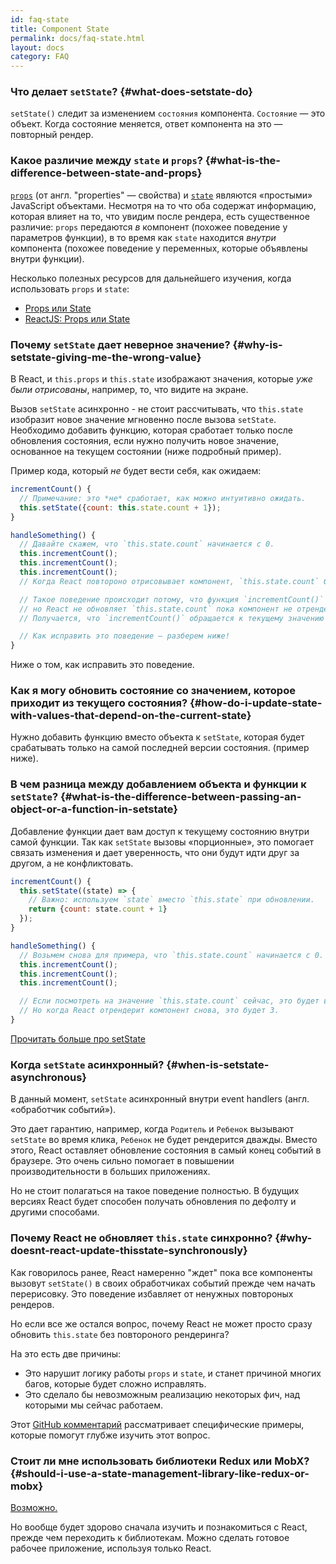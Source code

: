 ```yaml
---
id: faq-state
title: Component State
permalink: docs/faq-state.html
layout: docs
category: FAQ
---
```


### Что делает `setState`? {#what-does-setstate-do}

`setState()` следит за изменением `состояния` компонента. `Состояние` — это объект. Когда состояние меняется, ответ компонента на это — повторный рендер.

### Какое различие между `state` и `props`? {#what-is-the-difference-between-state-and-props}

[`props`](/docs/components-and-props.html) (от англ. "properties" — свойства) и [`state`](/docs/state-and-lifecycle.html) являются «простыми» JavaScript объектами. Несмотря на то что оба содержат информацию, которая влияет на то, что увидим после рендера, есть существенное различие: `props` передаются _в_ компонент (похожее поведение у параметров функции), в то время как `state` находится _внутри_ компонента (похожее поведение у переменных, которые объявлены внутри функции).

Несколько полезных ресурсов для дальнейшего изучения, когда использовать `props` и `state`:

- [Props или State](https://github.com/uberVU/react-guide/blob/master/props-vs-state.md)
- [ReactJS: Props или State](http://lucybain.com/blog/2016/react-state-vs-pros/)

### Почему `setState` дает неверное значение? {#why-is-setstate-giving-me-the-wrong-value}

В React, и `this.props` и `this.state` изображают значения, которые _уже были отрисованы_, например, то, что видите на экране.

Вызов `setState` асинхронно - не стоит рассчитывать, что `this.state` изобразит новое значение мгновенно после вызова `setState`. Необходимо добавить функцию, которая сработает только после обновления состояния, если нужно получить новое значение, основанное на текущем состоянии (ниже подробный пример).

Пример кода, который _не_ будет вести себя, как ожидаем:

```jsx
incrementCount() {
  // Примечание: это *не* сработает, как можно интуитивно ожидать.
  this.setState({count: this.state.count + 1});
}

handleSomething() {
  // Давайте скажем, что `this.state.count` начинается с 0.
  this.incrementCount();
  this.incrementCount();
  this.incrementCount();
  // Когда React повтороно отрисовывает компонент, `this.state.count` будет 1, но мы ожидаем 3.

  // Такое поведение происходит потому, что функция `incrementCount()` берет свое значение из `this.state.count`,
  // но React не обновляет `this.state.count` пока компонент не отрендерится снова.
  // Получается, что `incrementCount()` обращается к текущему значению `this.state.count`, а это 0 каждый раз, и добавляет 1.

  // Как исправить это поведение — разберем ниже!
}
```

Ниже о том, как исправить это поведение.

### Как я могу обновить состояние со значением, которое приходит из текущего состояния? {#how-do-i-update-state-with-values-that-depend-on-the-current-state}

Нужно добавить функцию вместо объекта к `setState`, которая будет срабатывать только на самой последней версии состояния. (пример ниже).

### В чем разница между добавлением объекта и функции к `setState`? {#what-is-the-difference-between-passing-an-object-or-a-function-in-setstate}

Добавление функции дает вам доступ к текущему состоянию внутри самой функции. Так как `setState` вызовы «порционные», это помогает связать изменения и дает уверенность, что они будут идти друг за другом, а не конфликтовать.

```jsx
incrementCount() {
  this.setState((state) => {
    // Важно: используем `state` вместо `this.state` при обновлении.
    return {count: state.count + 1}
  });
}

handleSomething() {
  // Возьмем снова для примера, что `this.state.count` начинается с 0.
  this.incrementCount();
  this.incrementCount();
  this.incrementCount();

  // Если посмотреть на значение `this.state.count` сейчас, это будет все еще 0.
  // Но когда React отрендерит компонент снова, это будет 3.
}
```

[Прочитать больше про setState](/docs/react-component.html#setstate)

### Когда `setState` асинхронный? {#when-is-setstate-asynchronous}

В данный момент, `setState` асинхронный внутри event handlers (англ. «обработчик событий»).

Это дает гарантию, например, когда `Родитель` и `Ребенок` вызывают `setState` во время клика, `Ребенок` не будет рендерится дважды. Вместо этого, React оставляет обновление состояния в самый конец событий в браузере. Это очень сильно помогает в повышении производительности в больших приложениях.

Но не стоит полагаться на такое поведение полностью. В будущих версиях React будет способен получать обновления по дефолту и другими способами.

### Почему React не обновляет `this.state` синхронно? {#why-doesnt-react-update-thisstate-synchronously}

Как говорилось ранее, React намеренно "ждет" пока все компоненты вызовут `setState()` в своих обработчиках событий прежде чем начать перерисовку. Это поведение избавляет от ненужных повтороных рендеров.

Но если все же остался вопрос, почему React не может просто сразу обновить `this.state` без повтороного рендеринга?

На это есть две причины:

- Это нарушит логику работы `props` и `state`, и станет причиной многих багов, которые будет сложно исправлять.
- Это сделало бы невозможным реализацию некоторых фич, над которыми мы сейчас работаем.

Этот [GitHub комментарий](https://github.com/facebook/react/issues/11527#issuecomment-360199710) рассматривает специфические примеры, которые помогут глубже изучить этот вопрос.

### Стоит ли мне использовать библиотеки Redux или MobX? {#should-i-use-a-state-management-library-like-redux-or-mobx}

[Возможно.](https://redux.js.org/faq/general#when-should-i-use-redux)

Но вообще будет здорово сначала изучить и познакомиться с React, прежде чем переходить к библиотекам. Можно сделать готовое рабочее приложение, используя только React.
